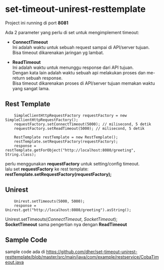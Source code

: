 # set-timeout-unirest-resttemplate
Project ini running di port **8081**

Ada 2 parameter yang perlu di set untuk mengimplement timeout:  

- **ConnectTimeout**  
Ini adalah waktu untuk sebuah request sampai di API/server tujuan.  
Bisa timeout dikarenakan jaringan yg lambat.

- **ReadTimeout**  
Ini adalah waktu untuk menunggu response dari API tujuan.  
Dengan kata lain adalah waktu sebuah api melakukan proses dan me-return sebuah response.  
Bisa timeout dikarenakan proses di API/server tujuan memakan waktu yang sangat lama.



## Rest Template  
```
    SimpleClientHttpRequestFactory requestFactory = new SimpleClientHttpRequestFactory();
    requestFactory.setConnectTimeout(5000); // milisecond, 5 detik
    requestFactory.setReadTimeout(5000); // milisecond, 5 detik
    
    RestTemplate restTemplate = new RestTemplate();
    restTemplate.setRequestFactory(requestFactory);
    response = restTemplate.getForObject("http://localhost:8080/greeting", String.class);
```  
perlu menggunakan **requestFactory** untuk setting/config timeout.  
lalu set **requestFactory** ke rest template:  
    **restTemplate.setRequestFactory(requestFactory);**

## Unirest  
```
    Unirest.setTimeouts(5000, 5000);
    response = Unirest.get("http://localhost:8080/greeting").asString();
```  
Unirest.setTimeouts(_ConnectTimeout_, _SocketTimeout_);  
**SocketTimeout** sama pengertian nya dengan **ReadTimeout**  

## Sample Code  
sample code ada di https://github.com/dher/set-timeout-unirest-resttemplate/blob/master/src/main/java/com/example/restservice/CobaTimeout.java
